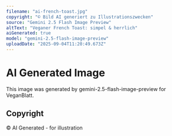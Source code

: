 ```yaml
---
filename: "ai-french-toast.jpg"
copyright: "© Bild AI generiert zu Illustrationszwecken"
source: "Gemini 2.5 Flash Image Preview"
altText: "Veganer French Toast: simpel & herrlich"
aiGenerated: true
model: "gemini-2.5-flash-image-preview"
uploadDate: "2025-09-04T11:20:49.673Z"
---
```


# AI Generated Image

This image was generated by gemini-2.5-flash-image-preview for VeganBlatt.

## Copyright
© AI Generated - for illustration
